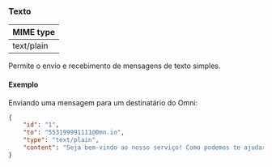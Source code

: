 ### Texto
| MIME type                | 
|--------------------------|
| text/plain               |

Permite o envio e recebimento de mensagens de texto simples.

#### Exemplo

Enviando uma mensagem para um destinatário do Omni:

```json
{
    "id": "1",
    "to": "553199991111@0mn.io",
    "type": "text/plain",
    "content": "Seja bem-vindo ao nosso serviço! Como podemos te ajudar?"
}
```
